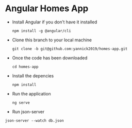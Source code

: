 # Angular Homes App

- Install Angular if you don't have it installed

  `npm install -g @angular/cli`

- Clone this branch to your local machine

  `git clone -b git@github.com:yannick2019/homes-app.git`

- Once the code has been downloaded

  `cd homes-app`

- Install the depencies

  `npm install`

- Run the application

  `ng serve`

- Run json-server

`json-server --watch db.json`
